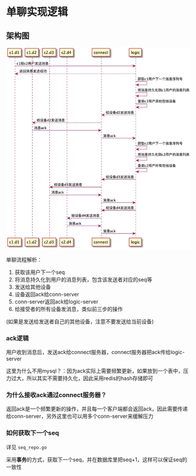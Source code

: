 # 单聊实现逻辑

## 架构图

![alt text](image-1.png)

单聊流程解析：

1. 获取该用户下一个seq
2. 将消息持久化到用户的消息列表，包含该发送者对应的seq等
3. 发送给其他设备
4. 设备返回ack给conn-server
5. conn-server返回ack给logic-server
6. 给接受者的所有设备发消息，类似前三步的操作

(如果是发送给发送者自己的其他设备，注意不要发送给当前设备)


### ack逻辑

用户收到消息后，发送ack给connect服务器，connect服务器把ack传给logic-server

这里为什么不用mysql？：因为ack实际上需要频繁更新，如果放到一个表中，压力过大，所以其实不需要持久化，因此采用redis的hash存储即可

### 为什么接收ack通过connect服务器？

返回ack是一个频繁更新的操作，并且每一个客户端都会返回ack，因此需要传递给conn-server，另外这里也可以用多个conn-server来缓解压力


### 如何获取下一个seq

详见 `seq_repo.go`

采用**事务**的方式，获取下一个seq，并在数据库里把seq+1，这样可以保证seq的一致性